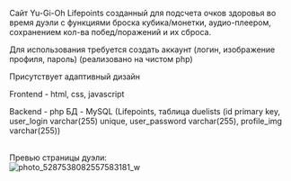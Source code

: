 Сайт Yu-Gi-Oh Lifepoints созданный для подсчета очков здоровья во время дуэли с функциями броска кубика/монетки, аудио-плеером, сохранением кол-ва побед/поражений и их сброса.

Для использования требуется создать аккаунт (логин, изображение профиля, пароль) (реализовано на чистом php)

Присутствует адаптивный дизайн

Frontend - html, css, javascript

Backend - php
БД - MySQL (Lifepoints, таблица duelists (id primary key, user_login varchar(255) unique, user_password varchar(255), profile_img varchar(255)) <br><br>

Превью страницы дуэли: <br>
![photo_5287538082557583181_w](https://github.com/user-attachments/assets/32748e41-cf60-4761-92ae-57535558a776)

